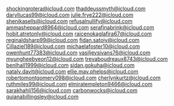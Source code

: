 shockingrotera@icloud.com
thaddeussmyth@icloud.com
daryllucas99@icloud.com
julie.frye222@icloud.com
shenikasells@icloud.com
refusalnullify@icloud.com
ammasheppard8964@icloud.com
serafinabrink@icloud.com
hobit.atretonly@icloud.com
raicenokaglafira67@icloud.com
reginaldsharp99@icloud.com
fidan.satoiy@icloud.com
Cillaziel189@icloud.com
michaelafoster10@icloud.com
owenhunt77383@icloud.com
vasiljevsivans76@icloud.com
myungheebyeon12@icloud.com
trevaboudreaux8743@icloud.com
benlhall1999@icloud.com
sidan.gokuha@icloud.com
nataly.davit@icloud.com
ellie.may.phelps@icloud.com
robertomontgomery098@icloud.com
cherlynkurtz@icloud.com
ruthmiles99@icloud.com
elmiratempleton9466@icloud.com
sarakhahli156@icloud.com
carbonwocks@icloud.com
quianabillingsley@icloud.com

